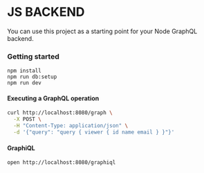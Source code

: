 # JS BACKEND

You can use this project as a starting point for your Node GraphQL backend.

### Getting started
```
npm install
npm run db:setup
npm run dev
```

#### Executing a GraphQL operation
```bash
curl http://localhost:8080/graph \
  -X POST \
  -H "Content-Type: application/json" \
  -d '{"query": "query { viewer { id name email } }"}'
```

#### GraphiQL
```
open http://localhost:8080/graphiql
```
